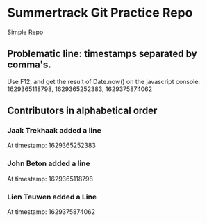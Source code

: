 # Summertrack Git Practice Repo
Simple Repo
## Problematic line: timestamps separated by comma's. 
Use F12, and get the result of Date.now() on the javascript console:
1629365118798, 1629365252383, 1629375874062

## Contributors in alphabetical order
### Jaak Trekhaak added a line
At timestamp: 1629365252383
### John Beton added a line
At timestamp: 1629365118798
### Lien Teuwen added a Line
At timestamp: 1629375874062

